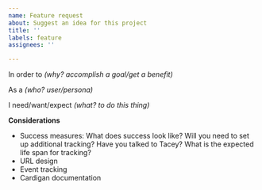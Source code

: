 ```yaml
---
name: Feature request
about: Suggest an idea for this project
title: ''
labels: feature
assignees: ''

---
```


In order to _(why? accomplish a goal/get a benefit)_

As a _(who? user/persona)_

I need/want/expect _(what? to do this thing)_


**Considerations**
- Success measures:
What does success look like?
Will you need to set up additional tracking?
Have you talked to Tacey?
What is the expected life span for tracking?
- URL design
- Event tracking
- Cardigan documentation
